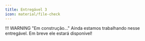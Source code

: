 ```yaml
---
title: Entregável 3
icon: material/file-check
---
```


!!! WARNING "Em construção..."
    Ainda estamos trabalhando nesse entregável. 
    Em breve ele estará disponível!